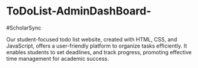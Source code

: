 # ToDoList-AdminDashBoard-
 
 #ScholarSync

Our student-focused todo list website, created with HTML, CSS, and JavaScript, offers a user-friendly platform to organize tasks efficiently. 
It enables students to set deadlines, and track progress, promoting effective time management for academic success.
